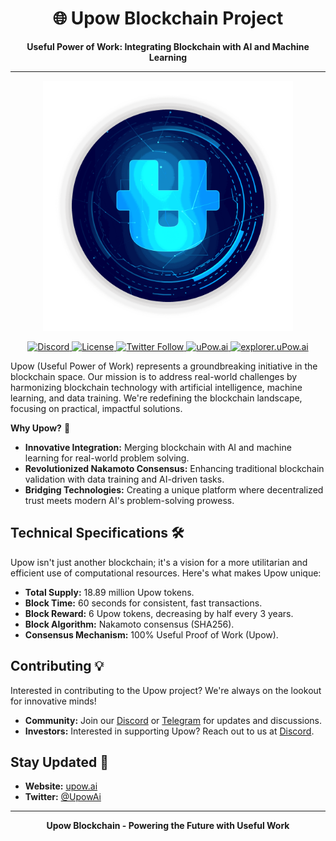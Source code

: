 <h1 align="center">🌐 Upow Blockchain Project</h1>
<p align="center">
  <strong>Useful Power of Work: Integrating Blockchain with AI and Machine Learning</strong>
</p>

---

<p align="center">
  <img src="https://raw.githubusercontent.com/upowai/upowai/main/logocompressed.png" alt="Upow Logo" width="400"/>
</p>

<!-- Badges -->
<p align="center">
  <a href="https://discord.gg/f2Vy5SpdB2">
    <img src="https://img.shields.io/discord/1186181691874746438.svg" alt="Discord"/>
  </a>
  <a href="https://choosealicense.com/licenses/isc/">
    <img src="https://img.shields.io/badge/License-MIT-yellow.svg" alt="License"/>
  </a>
  <a href="https://twitter.com/UpowAi">
    <img src="https://img.shields.io/twitter/follow/UpowAi?style=social" alt="Twitter Follow"/>
  </a>
  <a href="https://upow.ai">
    <img src="https://img.shields.io/website?down_color=red&down_message=down&up_color=green&up_message=up&url=https%3A%2F%2Fupow.ai" alt="uPow.ai"/>
  </a>
    <a href="https://explorer.upow.ai">
    <img src="https://img.shields.io/website?down_color=red&down_message=down&up_color=green&up_message=up&url=https%3A%2F%2Fupow.ai" alt="explorer.uPow.ai"/>
  </a>
</p>


Upow (Useful Power of Work) represents a groundbreaking initiative in the blockchain space. Our mission is to address real-world challenges by harmonizing blockchain technology with artificial intelligence, machine learning, and data training. We're redefining the blockchain landscape, focusing on practical, impactful solutions.

**Why Upow?** 🚀

- **Innovative Integration:** Merging blockchain with AI and machine learning for real-world problem solving.
- **Revolutionized Nakamoto Consensus:** Enhancing traditional blockchain validation with data training and AI-driven tasks.
- **Bridging Technologies:** Creating a unique platform where decentralized trust meets modern AI's problem-solving prowess.

## Technical Specifications 🛠️

Upow isn't just another blockchain; it's a vision for a more utilitarian and efficient use of computational resources. Here's what makes Upow unique:

- **Total Supply:** 18.89 million Upow tokens.
- **Block Time:** 60 seconds for consistent, fast transactions.
- **Block Reward:** 6 Upow tokens, decreasing by half every 3 years.
- **Block Algorithm:** Nakamoto consensus (SHA256).
- **Consensus Mechanism:** 100% Useful Proof of Work (Upow).

## Contributing 💡

Interested in contributing to the Upow project? We're always on the lookout for innovative minds!
- **Community:** Join our [Discord](https://discord.gg/f2Vy5SpdB2) or [Telegram](https://t.me/upowcoin) for updates and discussions.
- **Investors:** Interested in supporting Upow? Reach out to us at [Discord](https://discord.gg/f2Vy5SpdB2).

## Stay Updated 📢

- **Website:** [upow.ai](https://upow.ai)
- **Twitter:** [@UpowAi](https://twitter.com/Upow_ai)


---

<p align="center">
  <strong>Upow Blockchain - Powering the Future with Useful Work</strong>
</p>

